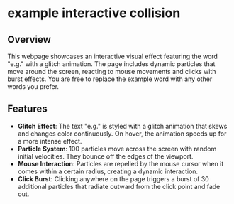 # example interactive collision
## Overview

This webpage showcases an interactive visual effect featuring the word "e.g." with a glitch animation. The page includes dynamic particles that move around the screen, reacting to mouse movements and clicks with burst effects. You are free to replace the example word with any other words you prefer.


## Features

- **Glitch Effect**: The text "e.g." is styled with a glitch animation that skews and changes color continuously. On hover, the animation speeds up for a more intense effect.
- **Particle System**: 100 particles move across the screen with random initial velocities. They bounce off the edges of the viewport.
- **Mouse Interaction**: Particles are repelled by the mouse cursor when it comes within a certain radius, creating a dynamic interaction.
- **Click Burst**: Clicking anywhere on the page triggers a burst of 30 additional particles that radiate outward from the click point and fade out.
